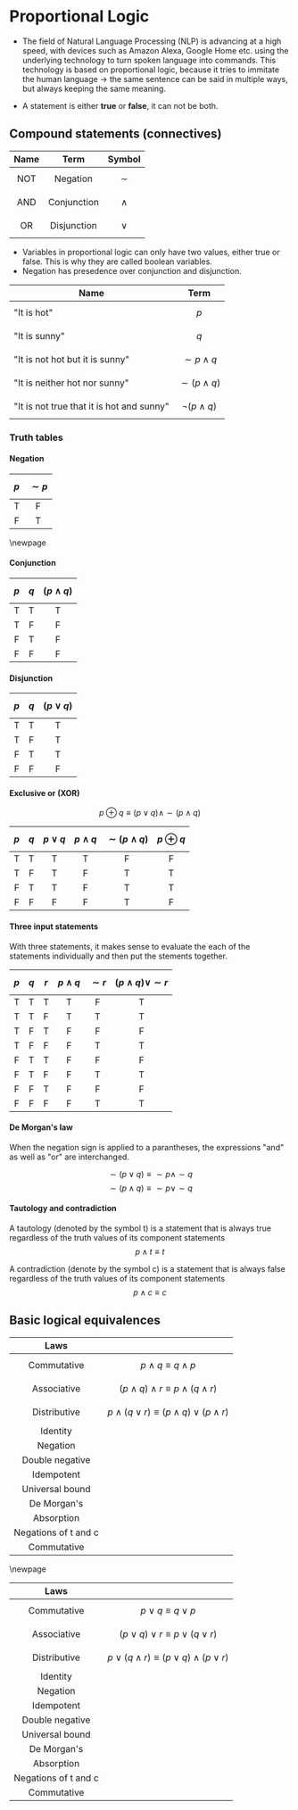 # Proportional Logic

- The field of Natural Language Processing (NLP) is advancing at a high speed, with devices such as Amazon Alexa, Google Home etc. using the underlying technology to turn spoken language into commands. This technology is based on proportional logic, because it tries to immitate the human language -> the same sentence can be said in multiple ways, but always keeping the same meaning. 

- A statement is either **true** or **false**, it can not be both. 

## Compound statements (connectives)

| Name  |    Term     |     Symbol     |
| :---: | :---------: | :------------: |
|  NOT  |  Negation   |  $$ \sim  $$   |
|  AND  | Conjunction | $$  \wedge  $$ |
|  OR   | Disjunction |  $$  \lor  $$  |

- Variables in proportional logic can only have two values, either true or false. This is why they are called boolean variables.
- Negation has presedence over conjunction and disjunction.
 
| Name                                      |      Term       |
| ----------------------------------------- | :-------------: |
| "It is hot"                               |     $$ p $$     |
| "It is sunny"                             |     $$ q $$     |
| "It is not hot but it is sunny"           | $$ \sim p∧q $$  |
| "It is neither hot nor sunny"             | $$ \sim(p∧q) $$ |
| "It is not true that it is hot and sunny" | $$ \neg(p∧q) $$ |


### Truth tables

#### Negation

| $$ p $$ | $$ \sim p $$ |
| :-----: | :----------: |
|    T    |      F       |
|    F    |      T       |

\newpage

#### Conjunction

| $$ p $$ | $$  q $$ | $$ (p \land q) $$ |
| :-----: | :------: | :---------------: |
|    T    |    T     |         T         |
|    T    |    F     |         F         |
|    F    |    T     |         F         |
|    F    |    F     |         F         |

#### Disjunction

| $$ p $$ | $$ q $$ | $$ (p \lor q)  $$ |
| :-----: | :-----: | :---------------: |
|    T    |    T    |         T         |
|    T    |    F    |         T         |
|    F    |    T    |         T         |
|    F    |    F    |         F         |

#### Exclusive or (XOR)

$$ p \oplus q \equiv (p \lor q ) \land \sim(p \land q) $$ 

| $$ p $$ | $$ q $$ | $$ p \lor q $$ | $$ p \land q $$ | $$ \sim(p \land q) $$ | $$ p \oplus q $$ |
| :-----: | :-----: | :------------: | :-------------: | :-------------------: | :--------------: |
|    T    |    T    |       T        |        T        |           F           |        F         |
|    T    |    F    |       T        |        F        |           T           |        T         |
|    F    |    T    |       T        |        F        |           T           |        T         |
|    F    |    F    |       F        |        F        |           T           |        F         |

#### Three input statements

With three statements, it makes sense to evaluate the each of the statements individually and then put the stements together.

| $$ p $$ | $$ q $$ | $$ r $$ | $$ p \land q $$ | $$ \sim r $$ | $$ (p \land q) \lor \sim r $$ |
| :-----: | :-----: | :-----: | :-------------: | :----------: | :---------------------------: |
|    T    |    T    |    T    |        T        |      F       |               T               |
|    T    |    T    |    F    |        T        |      T       |               T               |
|    T    |    F    |    T    |        F        |      F       |               F               |
|    T    |    F    |    F    |        F        |      T       |               T               |
|    F    |    T    |    T    |        F        |      F       |               F               |
|    F    |    T    |    F    |        F        |      T       |               T               |
|    F    |    F    |    T    |        F        |      F       |               F               |
|    F    |    F    |    F    |        F        |      T       |               T               |

#### De Morgan's law

When the negation sign is applied to a parantheses, the expressions "and" as well as "or" are interchanged.

$$ \sim(p \lor q) \equiv \sim p \land  \sim q  $$ 
$$ \sim(p \land q) \equiv \sim p \lor  \sim q  $$ 

#### Tautology and contradiction

A tautology (denoted by the symbol t) is a statement that is always true regardless
of the truth values of its component statements
$$ p \land t \equiv t $$

A contradiction (denote by the symbol c) is a statement that is always false
regardless of the truth values of its component statements
$$ p \land c \equiv c $$

## Basic logical equivalences

|         Laws         |                                                               |
| :------------------: | :-----------------------------------------------------------: |
|     Commutative      |               $$ p \land q \equiv q \land p $$                |
|     Associative      |     $$ (p \land q) \land r \equiv p \land (q \land r) $$      |
|     Distributive     | $$ p \land (q \lor r) \equiv (p \land q) \lor (p \land r)  $$ |
|       Identity       |                             $$ $$                             |
|       Negation       |                             $$ $$                             |
|   Double negative    |                             $$ $$                             |
|      Idempotent      |                             $$ $$                             |
|   Universal bound    |                             $$ $$                             |
|     De Morgan's      |                             $$ $$                             |
|      Absorption      |                             $$ $$                             |
| Negations of t and c |                             $$ $$                             |
|     Commutative      |                             $$ $$                             |

\newpage

|         Laws         |                                                              |
| :------------------: | :----------------------------------------------------------: |
|     Commutative      |                $$ p \lor q \equiv q \lor p $$                |
|     Associative      |       $$ (p \lor q) \lor r \equiv p \lor (q \lor r) $$       |
|     Distributive     | $$  p \lor (q \land r) \equiv (p \lor q) \land (p \lor r) $$ |
|       Identity       |                            $$ $$                             |
|       Negation       |                            $$ $$                             |
|      Idempotent      |                            $$ $$                             |
|   Double negative    |                            $$ $$                             |
|   Universal bound    |                            $$ $$                             |
|     De Morgan's      |                            $$ $$                             |
|      Absorption      |                            $$ $$                             |
| Negations of t and c |                            $$ $$                             |
|     Commutative      |                            $$ $$                             |